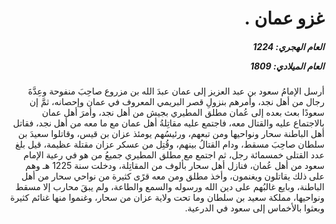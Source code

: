 <h1 dir="rtl">غزو عمان .</h1>

<h5 dir="rtl">العام الهجري:  1224

العام الميلادي: 1809

</h5>

<p dir="rtl">أرسل الإمامُ سعود بن عبد العزيز إلى عمان عبدَ الله بن مزروع صاحِبَ
منفوحة وعِدَّةَ رجال من أهل نجد، وأمرهم بنزولِ قصر البريمي المعروف في عمان وإحصانه، ثمَّ إن سعودًا بعث بعده إلى عُمان مطلق المطيري بجيش من أهل نجد، وأمرَ أهل عمان بالاجتماع عليه والقتال معه، فاجتمع عليه مقاتِلةُ أهل عمان مع ما معه من أهل نجد، فقاتل أهل الباطنة سحار ونواحيها ومن تبعهم، ورئيسُهم يومئذ عزان بن قيس، وقاتلوا سعيدَ بن سلطان صاحِبَ مسقط، ودام القتالُ بينهم، وقُتِل من عسكر عزان مقتلة عظيمة، قيل بلغ عدد القتلى خمسمائة رجل، ثم اجتمع مع مطلق المطيري جميعُ من هو في رعية الإمام سعود من أهل عُمان، فنازل أهل سحار بألوف من المقاتِلة، ودخلت سنة 1225 هـ وهم على ذلك يقاتلون ويغنمون، وأخذ مطلق ومن معه قرًى كثيرة من نواحي سحار من أهل الباطنة، وبايع غالبُهم على دين الله ورسوله والسمع والطاعة، ولم يبقَ محارب إلا مسقط ونواحيها، مملكة سعيد بن سلطان وما تحت ولاية عزان من سحار، وغنموا منها غنائم كثيرة وبعثوا بالأخماس إلى سعود في الدرعية.</p></br>
